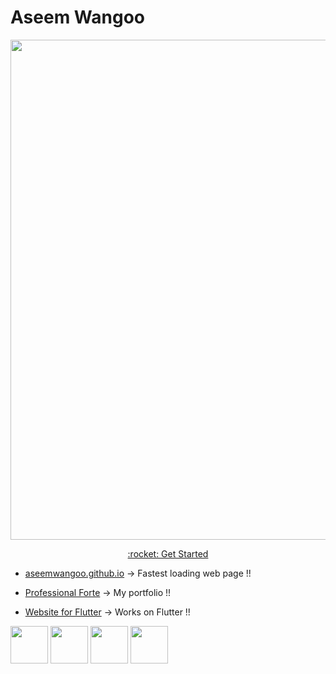 # Aseem Wangoo

<p align="center">
<img width="800px"  src="https://i.imgur.com/P21Hk0u.png">
</p>
<p align="center"><a href="#getting-started">:rocket: Get Started</a></p>

- [aseemwangoo.github.io](https://aseemwangoo.github.io/) -> Fastest loading web page !!  

- [Professional Forte](https://aseemwangoo.github.io/portfolio/#/) -> My portfolio !!

- [Website for Flutter](https://flatteredwithflutter.com/) -> Works on Flutter !!

<a href="https://medium.com/@aseemwangoo"><img src="https://img.icons8.com/ios-filled/50/000000/medium-monogram.png" width="60"></a>
<a href="https://twitter.com/aseemwangoo"><img src="https://img.icons8.com/color/50/000000/twitter-circled.png" width="60"></a>
<a href="https://www.linkedin.com/in/aseemwangoo"><img src="https://img.icons8.com/color/48/000000/linkedin-circled.png" width="60"></a>
<a href="https://www.youtube.com/user/aseemwangoo"><img src="https://img.icons8.com/color/48/000000/youtube-play.png" width="60"></a>


